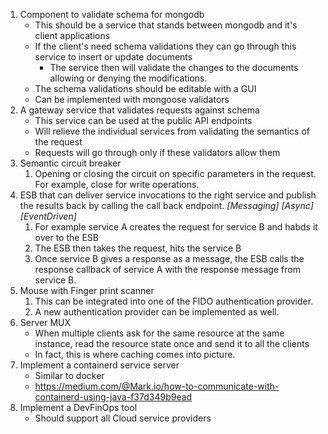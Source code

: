 1. Component to validate schema for mongodb
    - This should be a service that stands between mongodb and it's client applications
    - If the client's need schema validations they can go through this service to insert or update documents
        - The service then will validate the changes to the documents allowing or denying the modifications.
    - The schema validations should be editable with a GUI
    - Can be implemented with mongoose validators
2. A gateway service that validates requests against schema
    - This service can be used at the public API endpoints
    - Will relieve the individual services from validating the semantics of the request
    - Requests will go through only if these validators allow them
3. Semantic circuit breaker
   1. Opening or closing the circuit on specific parameters in the request. For example, close for write operations.
4. ESB that can deliver service invocations to the right service and publish the results back by calling the call back endpoint. _[Messaging]_ _[Async]_ _[EventDriven]_
   1. For example service A creates the request for service B and habds it over to the ESB
   2. The ESB then takes the request, hits the service B
   3. Once service B gives a response as a message, the ESB calls the response callback of service A with the response message from service B. 
5. Mouse with Finger print scanner
   1. This can be integrated into one of the FIDO authentication provider.
   2. A new authentication provider can be implemented as well.
6. Server MUX
   - When multiple clients ask for the same resource at the same instance, read the resource state once and send it to all the clients
   - In fact, this is where caching comes into picture. 
7. Implement a containerd service server
   - Similar to docker
   - https://medium.com/@Mark.io/how-to-communicate-with-containerd-using-java-f37d349b9ead
8. Implement a DevFinOps tool
   - Should support all Cloud service providers
